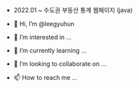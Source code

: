 - 2022.01 ~ 수도권 부동산 통계 웹페이지 (java)



- 👋 Hi, I’m @leegyuhun
- 👀 I’m interested in ...
- 🌱 I’m currently learning ...
- 💞️ I’m looking to collaborate on ...
- 📫 How to reach me ...

<!---
leegyuhun/leegyuhun is a ✨ special ✨ repository because its `README.md` (this file) appears on your GitHub profile.
You can click the Preview link to take a look at your changes.
--->
